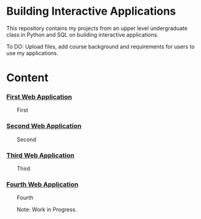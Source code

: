 # Building Interactive Applications
This repository contains my projects from an upper level undergraduate class in Python and SQL on building interactive applications.

To DO:
Upload files, add course background and requirements for users to use my applications.

# Content
### [First Web Application]()
&nbsp;&nbsp;&nbsp;&nbsp;&nbsp;&nbsp; First


### [Second Web Application]()
&nbsp;&nbsp;&nbsp;&nbsp;&nbsp;&nbsp; Second 

### [Third Web Application]()  
&nbsp;&nbsp;&nbsp;&nbsp;&nbsp;&nbsp; Third 

### [Fourth Web Application]()  
&nbsp;&nbsp;&nbsp;&nbsp;&nbsp;&nbsp; Fourth

&nbsp;&nbsp;&nbsp;&nbsp;&nbsp;&nbsp; Note: Work in Progress.

